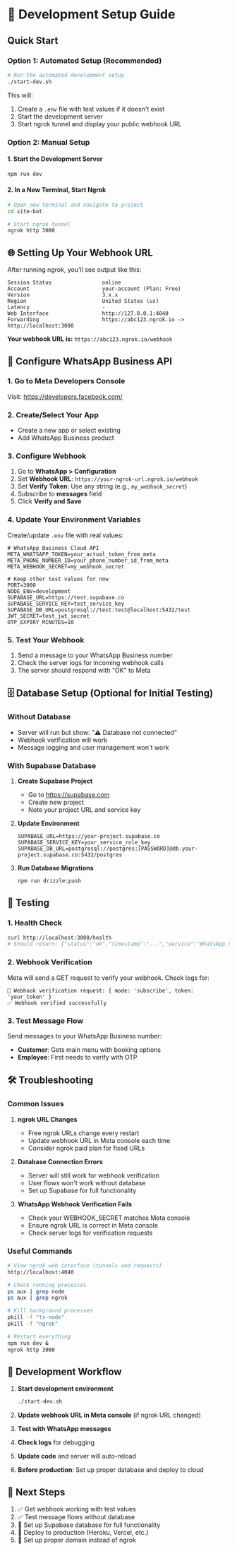 # 🚀 Development Setup Guide

## Quick Start

### Option 1: Automated Setup (Recommended)
```bash
# Run the automated development setup
./start-dev.sh
```

This will:
1. Create a `.env` file with test values if it doesn't exist
2. Start the development server
3. Start ngrok tunnel and display your public webhook URL

### Option 2: Manual Setup

#### 1. Start the Development Server
```bash
npm run dev
```

#### 2. In a New Terminal, Start Ngrok
```bash
# Open new terminal and navigate to project
cd site-bot

# Start ngrok tunnel
ngrok http 3000
```

## 🌐 Setting Up Your Webhook URL

After running ngrok, you'll see output like this:
```
Session Status                online
Account                       your-account (Plan: Free)
Version                       3.x.x
Region                        United States (us)
Latency                       -
Web Interface                 http://127.0.0.1:4040
Forwarding                    https://abc123.ngrok.io -> http://localhost:3000
```

**Your webhook URL is:** `https://abc123.ngrok.io/webhook`

## 📱 Configure WhatsApp Business API

### 1. Go to Meta Developers Console
Visit: https://developers.facebook.com/

### 2. Create/Select Your App
- Create a new app or select existing
- Add WhatsApp Business product

### 3. Configure Webhook
1. Go to **WhatsApp > Configuration**
2. Set **Webhook URL**: `https://your-ngrok-url.ngrok.io/webhook`
3. Set **Verify Token**: Use any string (e.g., `my_webhook_secret`)
4. Subscribe to **messages** field
5. Click **Verify and Save**

### 4. Update Your Environment Variables
Create/update `.env` file with real values:
```env
# WhatsApp Business Cloud API
META_WHATSAPP_TOKEN=your_actual_token_from_meta
META_PHONE_NUMBER_ID=your_phone_number_id_from_meta
META_WEBHOOK_SECRET=my_webhook_secret

# Keep other test values for now
PORT=3000
NODE_ENV=development
SUPABASE_URL=https://test.supabase.co
SUPABASE_SERVICE_KEY=test_service_key
SUPABASE_DB_URL=postgresql://test:test@localhost:5432/test
JWT_SECRET=test_jwt_secret
OTP_EXPIRY_MINUTES=10
```

### 5. Test Your Webhook
1. Send a message to your WhatsApp Business number
2. Check the server logs for incoming webhook calls
3. The server should respond with "OK" to Meta

## 🗄️ Database Setup (Optional for Initial Testing)

### Without Database
- Server will run but show: "⚠️ Database not connected"
- Webhook verification will work
- Message logging and user management won't work

### With Supabase Database
1. **Create Supabase Project**
   - Go to https://supabase.com
   - Create new project
   - Note your project URL and service key

2. **Update Environment**
   ```env
   SUPABASE_URL=https://your-project.supabase.co
   SUPABASE_SERVICE_KEY=your_service_role_key
   SUPABASE_DB_URL=postgresql://postgres:[PASSWORD]@db.your-project.supabase.co:5432/postgres
   ```

3. **Run Database Migrations**
   ```bash
   npm run drizzle:push
   ```

## 🧪 Testing

### 1. Health Check
```bash
curl http://localhost:3000/health
# Should return: {"status":"ok","timestamp":"...","service":"WhatsApp Site Bot"}
```

### 2. Webhook Verification
Meta will send a GET request to verify your webhook. Check logs for:
```
🔐 Webhook verification request: { mode: 'subscribe', token: 'your_token' }
✅ Webhook verified successfully
```

### 3. Test Message Flow
Send messages to your WhatsApp Business number:
- **Customer**: Gets main menu with booking options
- **Employee**: First needs to verify with OTP

## 🛠️ Troubleshooting

### Common Issues

1. **ngrok URL Changes**
   - Free ngrok URLs change every restart
   - Update webhook URL in Meta console each time
   - Consider ngrok paid plan for fixed URLs

2. **Database Connection Errors**
   - Server will still work for webhook verification
   - User flows won't work without database
   - Set up Supabase for full functionality

3. **WhatsApp Webhook Verification Fails**
   - Check your WEBHOOK_SECRET matches Meta console
   - Ensure ngrok URL is correct in Meta console
   - Check server logs for verification requests

### Useful Commands

```bash
# View ngrok web interface (tunnels and requests)
http://localhost:4040

# Check running processes
ps aux | grep node
ps aux | grep ngrok

# Kill background processes
pkill -f "ts-node"
pkill -f "ngrok"

# Restart everything
npm run dev &
ngrok http 3000
```

## 📝 Development Workflow

1. **Start development environment**
   ```bash
   ./start-dev.sh
   ```

2. **Update webhook URL in Meta console** (if ngrok URL changed)

3. **Test with WhatsApp messages**

4. **Check logs** for debugging

5. **Update code** and server will auto-reload

6. **Before production**: Set up proper database and deploy to cloud

## 🚀 Next Steps

1. ✅ Get webhook working with test values
2. ✅ Test message flows without database
3. 🔄 Set up Supabase database for full functionality
4. 🔄 Deploy to production (Heroku, Vercel, etc.)
5. 🔄 Set up proper domain instead of ngrok 